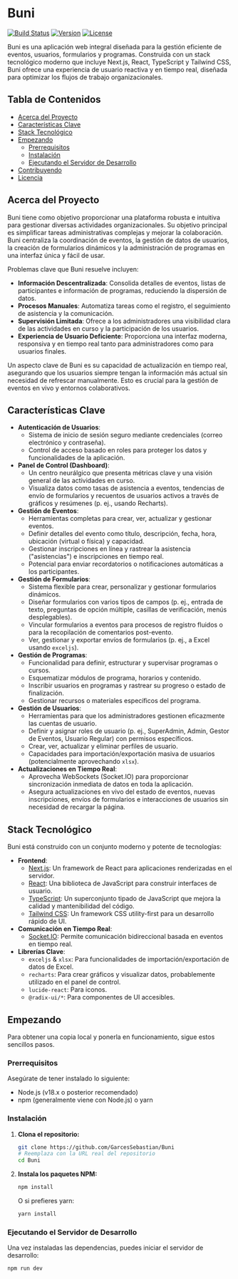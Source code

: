 # Buni

[![Build Status](https://img.shields.io/badge/build-passing-brightgreen)](https://example.com/build)
[![Version](https://img.shields.io/badge/version-0.1.0-blue)](https://example.com/releases)
[![License](https://img.shields.io/badge/license-MIT-green)](LICENSE)

Buni es una aplicación web integral diseñada para la gestión eficiente de eventos, usuarios, formularios y programas. Construida con un stack tecnológico moderno que incluye Next.js, React, TypeScript y Tailwind CSS, Buni ofrece una experiencia de usuario reactiva y en tiempo real, diseñada para optimizar los flujos de trabajo organizacionales.

## Tabla de Contenidos

*   [Acerca del Proyecto](#acerca-del-proyecto)
*   [Características Clave](#características-clave)
*   [Stack Tecnológico](#stack-tecnológico)
*   [Empezando](#empezando)
    *   [Prerrequisitos](#prerrequisitos)
    *   [Instalación](#instalación)
    *   [Ejecutando el Servidor de Desarrollo](#ejecutando-el-servidor-de-desarrollo)
*   [Contribuyendo](#contribuyendo)
*   [Licencia](#licencia)

## Acerca del Proyecto

Buni tiene como objetivo proporcionar una plataforma robusta e intuitiva para gestionar diversas actividades organizacionales. Su objetivo principal es simplificar tareas administrativas complejas y mejorar la colaboración. Buni centraliza la coordinación de eventos, la gestión de datos de usuarios, la creación de formularios dinámicos y la administración de programas en una interfaz única y fácil de usar.

Problemas clave que Buni resuelve incluyen:
*   **Información Descentralizada**: Consolida detalles de eventos, listas de participantes e información de programas, reduciendo la dispersión de datos.
*   **Procesos Manuales**: Automatiza tareas como el registro, el seguimiento de asistencia y la comunicación.
*   **Supervisión Limitada**: Ofrece a los administradores una visibilidad clara de las actividades en curso y la participación de los usuarios.
*   **Experiencia de Usuario Deficiente**: Proporciona una interfaz moderna, responsiva y en tiempo real tanto para administradores como para usuarios finales.

Un aspecto clave de Buni es su capacidad de actualización en tiempo real, asegurando que los usuarios siempre tengan la información más actual sin necesidad de refrescar manualmente. Esto es crucial para la gestión de eventos en vivo y entornos colaborativos.

## Características Clave

*   **Autenticación de Usuarios**:
    *   Sistema de inicio de sesión seguro mediante credenciales (correo electrónico y contraseña).
    *   Control de acceso basado en roles para proteger los datos y funcionalidades de la aplicación.
*   **Panel de Control (Dashboard)**:
    *   Un centro neurálgico que presenta métricas clave y una visión general de las actividades en curso.
    *   Visualiza datos como tasas de asistencia a eventos, tendencias de envío de formularios y recuentos de usuarios activos a través de gráficos y resúmenes (p. ej., usando Recharts).
*   **Gestión de Eventos**:
    *   Herramientas completas para crear, ver, actualizar y gestionar eventos.
    *   Definir detalles del evento como título, descripción, fecha, hora, ubicación (virtual o física) y capacidad.
    *   Gestionar inscripciones en línea y rastrear la asistencia ("asistencias") e inscripciones en tiempo real.
    *   Potencial para enviar recordatorios o notificaciones automáticas a los participantes.
*   **Gestión de Formularios**:
    *   Sistema flexible para crear, personalizar y gestionar formularios dinámicos.
    *   Diseñar formularios con varios tipos de campos (p. ej., entrada de texto, preguntas de opción múltiple, casillas de verificación, menús desplegables).
    *   Vincular formularios a eventos para procesos de registro fluidos o para la recopilación de comentarios post-evento.
    *   Ver, gestionar y exportar envíos de formularios (p. ej., a Excel usando `exceljs`).
*   **Gestión de Programas**:
    *   Funcionalidad para definir, estructurar y supervisar programas o cursos.
    *   Esquematizar módulos de programa, horarios y contenido.
    *   Inscribir usuarios en programas y rastrear su progreso o estado de finalización.
    *   Gestionar recursos o materiales específicos del programa.
*   **Gestión de Usuarios**:
    *   Herramientas para que los administradores gestionen eficazmente las cuentas de usuario.
    *   Definir y asignar roles de usuario (p. ej., SuperAdmin, Admin, Gestor de Eventos, Usuario Regular) con permisos específicos.
    *   Crear, ver, actualizar y eliminar perfiles de usuario.
    *   Capacidades para importación/exportación masiva de usuarios (potencialmente aprovechando `xlsx`).
*   **Actualizaciones en Tiempo Real**:
    *   Aprovecha WebSockets (Socket.IO) para proporcionar sincronización inmediata de datos en toda la aplicación.
    *   Asegura actualizaciones en vivo del estado de eventos, nuevas inscripciones, envíos de formularios e interacciones de usuarios sin necesidad de recargar la página.

## Stack Tecnológico

Buni está construido con un conjunto moderno y potente de tecnologías:

*   **Frontend**:
    *   [Next.js](https://nextjs.org/): Un framework de React para aplicaciones renderizadas en el servidor.
    *   [React](https://reactjs.org/): Una biblioteca de JavaScript para construir interfaces de usuario.
    *   [TypeScript](https://www.typescriptlang.org/): Un superconjunto tipado de JavaScript que mejora la calidad y mantenibilidad del código.
    *   [Tailwind CSS](https://tailwindcss.com/): Un framework CSS utility-first para un desarrollo rápido de UI.
*   **Comunicación en Tiempo Real**:
    *   [Socket.IO](https://socket.io/): Permite comunicación bidireccional basada en eventos en tiempo real.
*   **Librerías Clave**:
    *   `exceljs` & `xlsx`: Para funcionalidades de importación/exportación de datos de Excel.
    *   `recharts`: Para crear gráficos y visualizar datos, probablemente utilizado en el panel de control.
    *   `lucide-react`: Para iconos.
    *   `@radix-ui/*`: Para componentes de UI accesibles.

## Empezando

Para obtener una copia local y ponerla en funcionamiento, sigue estos sencillos pasos.

### Prerrequisitos

Asegúrate de tener instalado lo siguiente:
*   Node.js (v18.x o posterior recomendado)
*   npm (generalmente viene con Node.js) o yarn

### Instalación

1.  **Clona el repositorio:**
    ```bash
    git clone https://github.com/GarcesSebastian/Buni
    # Reemplaza con la URL real del repositorio
    cd Buni
    ```
2.  **Instala los paquetes NPM:**
    ```bash
    npm install
    ```
    O si prefieres yarn:
    ```bash
    yarn install
    ```

### Ejecutando el Servidor de Desarrollo

Una vez instaladas las dependencias, puedes iniciar el servidor de desarrollo:

```bash
npm run dev